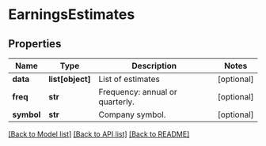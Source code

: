 # EarningsEstimates

## Properties
Name | Type | Description | Notes
------------ | ------------- | ------------- | -------------
**data** | **list[object]** | List of estimates | [optional] 
**freq** | **str** | Frequency: annual or quarterly. | [optional] 
**symbol** | **str** | Company symbol. | [optional] 

[[Back to Model list]](../README.md#documentation-for-models) [[Back to API list]](../README.md#documentation-for-api-endpoints) [[Back to README]](../README.md)


